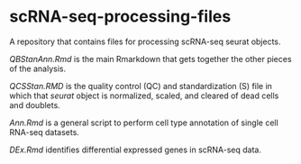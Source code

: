 # scRNA-seq-processing-files
A repository that contains files for processing scRNA-seq seurat objects.

_QBStanAnn.Rmd_ is the main Rmarkdown that gets together the other pieces of the analysis.  

_QCSStan.RMD_ is the quality control (QC) and standardization (S) file in which that _seurat_ object is normalized, scaled, and cleared of dead cells and doublets.

_Ann.Rmd_ is a general script to perform cell type annotation of single cell RNA-seq datasets.

_DEx.Rmd_ identifies differential expressed genes in scRNA-seq data.
